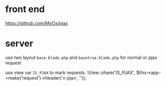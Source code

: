
# front end
https://github.com/MoOx/pjax

# server
use two layout `base.blade.php` and `basetrue.blade.php` for normal or pjax request

use view var `IS_PJAX` to mark requests.
\View::share('IS_PJAX', $this->app->make('request')->header('x-pjax', ''));
